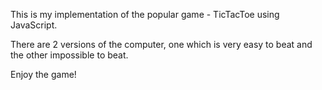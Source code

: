 This is my implementation of the popular game - TicTacToe using JavaScript.

There are 2 versions of the computer, one which is very easy to beat and the other impossible to beat.

Enjoy the game!
